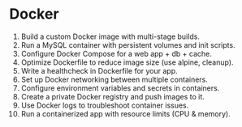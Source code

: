# Docker
1. Build a custom Docker image with multi-stage builds.
 2. Run a MySQL container with persistent volumes and init scripts.
 3. Configure Docker Compose for a web app + db + cache.
 4. Optimize Dockerfile to reduce image size (use alpine, cleanup).
 5. Write a healthcheck in Dockerfile for your app.
 6. Set up Docker networking between multiple containers.
 7. Configure environment variables and secrets in containers.
 8. Create a private Docker registry and push images to it.
 9. Use Docker logs to troubleshoot container issues.
 10. Run a containerized app with resource limits (CPU & memory).